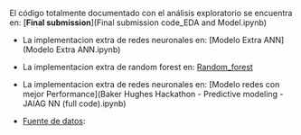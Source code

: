El código totalmente documentado con el análisis exploratorio se encuentra en: [**Final submission**](Final submission code_EDA and Model.ipynb)

* La implementacion extra de redes neuronales en: [Modelo Extra ANN](Modelo Extra ANN.ipynb)
* La implementacion extra de random forest en: [Random_forest](Random_forest.ipynb)
* La implementacion extra de redes neuronales en: [Modelo redes con mejor Performance](Baker Hughes Hackathon - Predictive modeling - JAIAG NN (full code).ipynb)


* [Fuente de datos](https://www.kaggle.com/c/48fe736d-d85a-4e97-b362-5f045be3c5ec/data):
